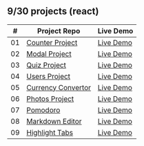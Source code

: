 ## 9/30 projects (react)

<!-- [Menu of projects](https://svmed2050.github.io/50-projects-js) -->

| **#** | **Project Repo**                                                                                     | **Live Demo**                                          |
| ----- | ---------------------------------------------------------------------------------------------------- | ------------------------------------------------------ |
| 01    | [Counter Project](https://github.com/svmed2050/30-react-projects/tree/main/01-counter)               | [Live Demo](https://01-counter.vercel.app)             |
| 02    | [Modal Project](https://github.com/svmed2050/30-react-projects/tree/main/02-modal)                   | [Live Demo](https://02-modal.vercel.app)               |
| 03    | [Quiz Project](https://github.com/svmed2050/30-react-projects/tree/main/03-quiz)                     | [Live Demo](https://03-quiz.vercel.app)                |
| 04    | [Users Project](https://github.com/svmed2050/30-react-projects/tree/main/04-users)                   | [Live Demo](https://04-users.netlify.app)              |
| 05    | [Currency Convertor](https://github.com/svmed2050/30-react-projects/tree/main/05-currency-convertor) | [Live Demo](https://05-currency-convertor.netlify.app) |
| 06    | [Photos Project](https://github.com/svmed2050/30-react-projects/tree/main/06-photos)                 | [Live Demo](https://06-photos.netlify.app)             |
| 07    | [Pomodoro](https://github.com/svmed2050/30-react-projects/tree/main/07-pomodoro)                     | [Live Demo](https://07-pomodoro.netlify.app)           |
| 08    | [Markdown Editor](https://github.com/svmed2050/30-react-projects/tree/main/08-markdown-editor)       | [Live Demo](https://08-markdown-editor.vercel.app)     |
| 09    | [Highlight Tabs](https://github.com/svmed2050/30-react-projects/tree/main/09-highlight-tabs)         | [Live Demo](https://09-highlight-tabs.netlify.app)     |
